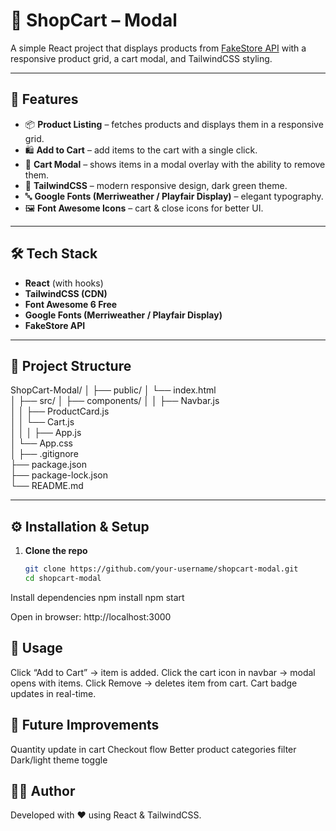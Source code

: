 # 🛒 ShopCart – Modal  

A simple React project that displays products from [FakeStore API](https://fakestoreapi.com/) with a responsive product grid, a cart modal, and TailwindCSS styling.  

---

## 🚀 Features
- 📦 **Product Listing** – fetches products and displays them in a responsive grid.  
- 🛍 **Add to Cart** – add items to the cart with a single click.  
- 🛒 **Cart Modal** – shows items in a modal overlay with the ability to remove them.  
- 🎨 **TailwindCSS** – modern responsive design, dark green theme.  
- 🔤 **Google Fonts (Merriweather / Playfair Display)** – elegant typography.  
- 🖼 **Font Awesome Icons** – cart & close icons for better UI.  

---

## 🛠 Tech Stack
- **React** (with hooks)  
- **TailwindCSS (CDN)**  
- **Font Awesome 6 Free**  
- **Google Fonts (Merriweather / Playfair Display)**  
- **FakeStore API**  

---

## 📂 Project Structure
ShopCart-Modal/
│
├── public/
│   └── index.html             
│
├── src/
│   ├── components/
│   │   ├── Navbar.js          
│   │   ├── ProductCard.js     
│   │   └── Cart.js            
│   │
│   ├── App.js                
│   └── App.css                
│
├── .gitignore                 
├── package.json               
├── package-lock.json         
└── README.md                

---

## ⚙️ Installation & Setup

1. **Clone the repo**  
   ```bash
   git clone https://github.com/your-username/shopcart-modal.git
   cd shopcart-modal
Install dependencies
npm install
npm start

Open in browser:
http://localhost:3000


## 📝 Usage
Click “Add to Cart” → item is added.
Click the cart icon in navbar → modal opens with items.
Click Remove → deletes item from cart.
Cart badge updates in real-time.


## 🔮 Future Improvements
Quantity update in cart
Checkout flow
Better product categories filter
Dark/light theme toggle

## 👨‍💻 Author
Developed with ❤️ using React & TailwindCSS.

